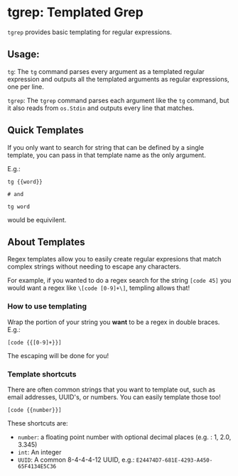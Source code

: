 # tgrep: Templated Grep

`tgrep` provides basic templating for regular expressions.

## Usage:

`tg`: The `tg` command parses every argument as a templated regular expression and outputs all the templated arguments as regular expressions, one per line.

`tgrep`: The `tgrep` command parses each argument like the `tg` command, but it also reads from `os.Stdin` and outputs every line that matches.


## Quick Templates

If you only want to search for string that can be defined by a single template, you can pass in that template name as the only argument.

E.g.:

```
tg {{word}}

# and

tg word
```

would be equivilent.

## About Templates

Regex templates allow you to easily create regular expresions that match complex strings without needing to escape any characters.

For example, if you wanted to do a regex search for the string `[code 45]` you would want a regex like `\[code [0-9]+\]`, templing allows that!

### How to use templating

Wrap the portion of your string you **want** to be a regex in double braces. E.g.:

```
[code {{[0-9]+}}]
```

The escaping will be done for you!

### Template shortcuts

There are often common strings that you want to template out, such as email addresses, UUID's, or numbers. You can easily template those too!

```
[code {{number}}]
```

These shortcuts are:

- `number`: a floating point number with optional decimal places (e.g. : 1, 2.0, 3.345)
- `int`: An integer
- `UUID`: A common 8-4-4-4-12 UUID, e.g.: `E24474D7-681E-4293-A450-65F4134E5C36`
